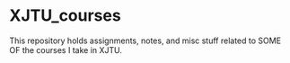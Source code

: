 # XJTU_courses
This repository holds assignments, notes, and misc stuff related to SOME OF the courses I take in XJTU.
